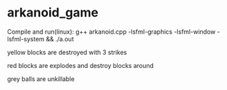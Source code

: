 # arkanoid_game
Compile and run(linux): g++ arkanoid.cpp -lsfml-graphics -lsfml-window -lsfml-system && ./a.out

yellow blocks are destroyed with 3 strikes

red blocks are explodes and destroy blocks around

grey balls are unkillable
